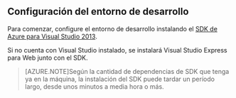 ## <a name="setupdevenv"></a>Configuración del entorno de desarrollo

Para comenzar, configure el entorno de desarrollo instalando el [SDK de Azure para Visual Studio 2013][].

Si no cuenta con Visual Studio instalado, se instalará Visual Studio Express para Web junto con el SDK.

>[AZURE.NOTE]Según la cantidad de dependencias de SDK que tenga ya en la máquina, la instalación del SDK puede tardar un período largo, desde unos minutos a media hora o más.

[SDK de Azure para Visual Studio 2013]: http://go.microsoft.com/fwlink/?LinkID=324322

<!---HONumber=August15_HO6-->